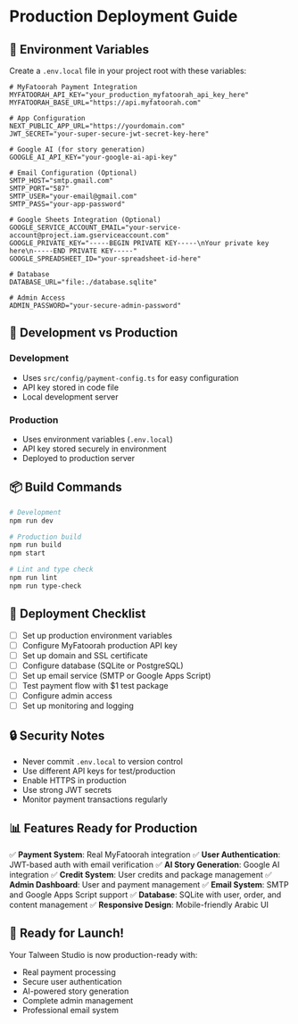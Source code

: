 # Production Deployment Guide

## 🚀 Environment Variables

Create a `.env.local` file in your project root with these variables:

```env
# MyFatoorah Payment Integration
MYFATOORAH_API_KEY="your_production_myfatoorah_api_key_here"
MYFATOORAH_BASE_URL="https://api.myfatoorah.com"

# App Configuration
NEXT_PUBLIC_APP_URL="https://yourdomain.com"
JWT_SECRET="your-super-secure-jwt-secret-key-here"

# Google AI (for story generation)
GOOGLE_AI_API_KEY="your-google-ai-api-key"

# Email Configuration (Optional)
SMTP_HOST="smtp.gmail.com"
SMTP_PORT="587"
SMTP_USER="your-email@gmail.com"
SMTP_PASS="your-app-password"

# Google Sheets Integration (Optional)
GOOGLE_SERVICE_ACCOUNT_EMAIL="your-service-account@project.iam.gserviceaccount.com"
GOOGLE_PRIVATE_KEY="-----BEGIN PRIVATE KEY-----\nYour private key here\n-----END PRIVATE KEY-----"
GOOGLE_SPREADSHEET_ID="your-spreadsheet-id-here"

# Database
DATABASE_URL="file:./database.sqlite"

# Admin Access
ADMIN_PASSWORD="your-secure-admin-password"
```

## 🔧 Development vs Production

### Development
- Uses `src/config/payment-config.ts` for easy configuration
- API key stored in code file
- Local development server

### Production
- Uses environment variables (`.env.local`)
- API key stored securely in environment
- Deployed to production server

## 📦 Build Commands

```bash
# Development
npm run dev

# Production build
npm run build
npm start

# Lint and type check
npm run lint
npm run type-check
```

## 🚀 Deployment Checklist

- [ ] Set up production environment variables
- [ ] Configure MyFatoorah production API key
- [ ] Set up domain and SSL certificate
- [ ] Configure database (SQLite or PostgreSQL)
- [ ] Set up email service (SMTP or Google Apps Script)
- [ ] Test payment flow with $1 test package
- [ ] Configure admin access
- [ ] Set up monitoring and logging

## 🔒 Security Notes

- Never commit `.env.local` to version control
- Use different API keys for test/production
- Enable HTTPS in production
- Use strong JWT secrets
- Monitor payment transactions regularly

## 📊 Features Ready for Production

✅ **Payment System**: Real MyFatoorah integration
✅ **User Authentication**: JWT-based auth with email verification
✅ **AI Story Generation**: Google AI integration
✅ **Credit System**: User credits and package management
✅ **Admin Dashboard**: User and payment management
✅ **Email System**: SMTP and Google Apps Script support
✅ **Database**: SQLite with user, order, and content management
✅ **Responsive Design**: Mobile-friendly Arabic UI

## 🎯 Ready for Launch!

Your Talween Studio is now production-ready with:
- Real payment processing
- Secure user authentication
- AI-powered story generation
- Complete admin management
- Professional email system
